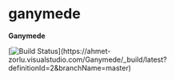 # ganymede

__Ganymede__

[![Build Status](https://ahmet-zorlu.visualstudio.com/Ganymede/_apis/build/status/Ganymede-ASP.NET%20Core%20(.NET%20Framework)-CI?branchName=master)](https://ahmet-zorlu.visualstudio.com/Ganymede/_build/latest?definitionId=2&branchName=master)

